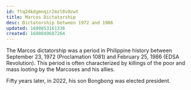 ```yaml
---
id: ftq24kdgmnqir2mzl8v9zwt
title: Marcos Dictatorship
desc: Dictatorship between 1972 and 1986
updated: 1680853161336
created: 1680849687264
---
```


The Marcos dictatorship was a period in Philippine history between September 23, 1972 (Proclamation 1081) and February 25, 1986 (EDSA Revolution).
This period is often characterized by killings of the poor and mass looting by the Marcoses and his allies.

Fifty years later, in 2022, his son Bongbong was elected president.
